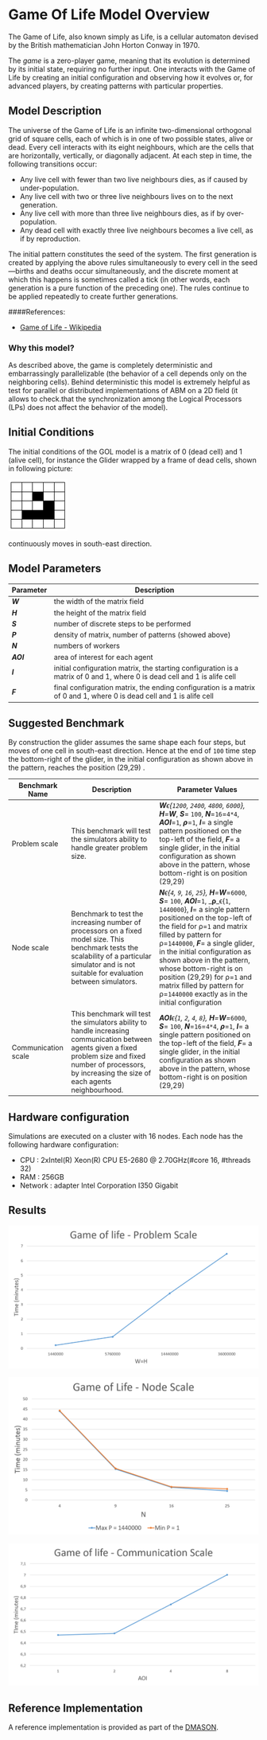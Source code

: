 <!--
title: Gome Of Life
layout: default
authors: Gennaro Cordasco, Carmine Spagnuolo and Vittorio Scaran
-->

# Game Of Life Model Overview

The Game of Life, also known simply as Life, is a cellular automaton devised by the British mathematician John Horton Conway in 1970.
	

The _game_ is a zero-player game, meaning that its evolution is determined by its initial state, requiring no further input. One interacts with the Game of Life by creating an initial configuration and observing how it evolves or, for advanced players, by creating patterns with particular properties.


## Model Description

The universe of the Game of Life is an infinite two-dimensional orthogonal grid of square cells, each of which is in one of two possible states, alive or dead. Every cell interacts with its eight neighbours, which are the cells that are horizontally, vertically, or diagonally adjacent. At each step in time, the following transitions occur:

- Any live cell with fewer than two live neighbours dies, as if caused by under-population.
- Any live cell with two or three live neighbours lives on to the next generation.
- Any live cell with more than three live neighbours dies, as if by over-population.
- Any dead cell with exactly three live neighbours becomes a live cell, as if by reproduction.

The initial pattern constitutes the seed of the system. The first generation is created by applying the above rules simultaneously to every cell in the seed—births and deaths occur simultaneously, and the discrete moment at which this happens is sometimes called a tick (in other words, each generation is a pure function of the preceding one). The rules continue to be applied repeatedly to create further generations.

####References:
* [Game of Life - Wikipedia](https://en.wikipedia.org/wiki/Conway%27s_Game_of_Life)

### Why this model?

As described above, the game is completely deterministic and embarrassingly parallelizable (the behavior of a cell depends only on the neighboring cells). Behind deterministic this model is extremely helpful as test for parallel or distributed implementations of ABM on a 2D field (it allows to check.that the synchronization among the Logical Processors (LPs)  does not affect the behavior of the model). 

## Initial Conditions

The initial conditions of the GOL model is a matrix of 0 (dead cell) and 1 (alive cell), for instance the Glider wrapped by a frame of dead cells, shown in following picture:

![Pattern](pattern.png) 

continuously moves in south-east direction. 


## Model Parameters

| Parameter  | Description   |
|---|---|
| _**W**_  		| the width of the matrix field|
| _**H**_ 		| the height of the matrix field|
| _**S**_ 		| number of discrete steps to be performed|
| _**P**_		| density of matrix, number of patterns (showed above)|
| _**N**_		| numbers of workers|
| _**AOI**_		| area of interest for each agent|
| _**I**_| initial configuration matrix, the starting configuration is a matrix of 0 and 1, where 0 is dead cell and 1 is alife cell|
| _**F**_| final configuration matrix, the ending configuration is a matrix of 0 and 1, where 0 is dead cell and 1 is alife cell|

## Suggested Benchmark

By construction the glider assumes the same shape each four steps, but moves of one cell in south-east direction. 
Hence at the end of `100` time step the bottom-right of the glider, in the initial configuration as shown above in the pattern, reaches the position (29,29) .

| Benchmark Name  | Description   | Parameter Values |
|---|---|---|
| Problem scale | This benchmark will test the simulators ability to handle greater problem size. | _**W**_ϵ{`1200`, `2400`, `4800`, `6000`}, _**H**_=_**W**_, _**S**_= `100`, _**N**_=`16`=`4*4`, _**AOI**_=`1`, _**ρ**_=`1`, _**I**_= a single pattern positioned on the top-left of the field, _**F**_= a single glider, in the initial configuration as shown above in the pattern, whose bottom-right is on position (29,29)|
| Node scale | Benchmark to test the increasing number of processors on a fixed model size. This benchmark tests the scalability of a particular simulator and is not suitable for evaluation between simulators. | _**N**_ϵ{`4`, `9`, `16`, `25`}, _**H**_=_**W**_=`6000`, _**S**_= `100`, _**AOI**_=`1`, _**ρ**_ϵ{`1`, `1440000`}, _**I**_= a single pattern positioned on the top-left of the field for ρ=`1` and matrix filled by pattern for ρ=`1440000`, _**F**_= a single glider, in the initial configuration as shown above in the pattern, whose bottom-right is on position (29,29) for ρ=`1` and matrix filled by pattern for ρ=`1440000` exactly as in the initial configuration|
| Communication scale | This benchmark will test the simulators ability to handle increasing communication between agents given a fixed problem size and fixed number of processors, by increasing the size of each agents neighbourhood. | _**AOI**_ϵ{`1`, `2`, `4`, `8`}, _**H**_=_**W**_=`6000`, _**S**_= `100`, _**N**_=`16`=`4*4`, _**ρ**_=`1`, _**I**_= a single pattern positioned on the top-left of the field, _**F**_= a single glider, in the initial configuration as shown above in the pattern, whose bottom-right is on position (29,29)|

## Hardware configuration

Simulations are executed on a cluster with 16 nodes. Each node has the following hardware configuration: 
* CPU : 2xIntel(R) Xeon(R) CPU E5-2680 @ 2.70GHz(#core 16, #threads 32)
* RAM : 256GB 
* Network : adapter Intel Corporation I350 Gigabit

## Results

![Problem scale Results](ProblemScale.png) 

![Node scale Results](NodeScale.png) 

![Communication scale Results](CommunicationScale.png) 

## Reference Implementation

A reference implementation is provided as part of the [DMASON](https://github.com/isislab-unisa/dmason/tree/master/src/test/java/it/isislab/dmason/sim/app/GameOfLife).

